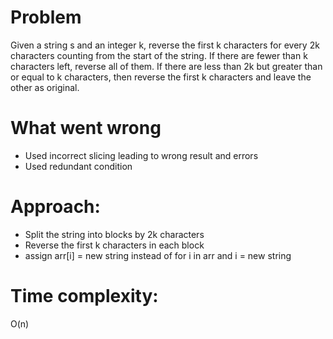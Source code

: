 # Problem
Given a string s and an integer k, reverse the first k characters for every 2k characters counting from the start of the string.
If there are fewer than k characters left, reverse all of them. If there are less than 2k but greater than or equal to k characters, then reverse the first k characters and leave the other as original.

# What went wrong
- Used incorrect slicing leading to wrong result and errors
- Used redundant condition

# Approach:
- Split the string into blocks by 2k characters
- Reverse the first k characters in each block
- assign arr[i] = new string instead of for i in arr and i = new string

# Time complexity:
O(n)